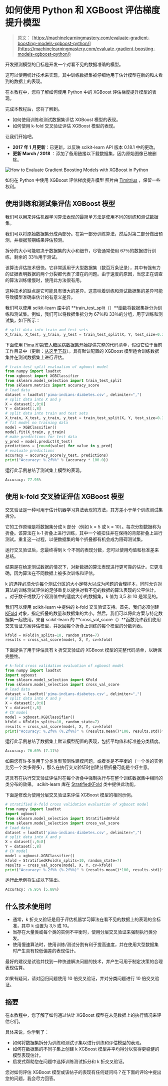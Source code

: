 # 如何使用 Python 和 XGBoost 评估梯度提升模型

> 原文： [https://machinelearningmastery.com/evaluate-gradient-boosting-models-xgboost-python/](https://machinelearningmastery.com/evaluate-gradient-boosting-models-xgboost-python/)

开发预测模型的目标是开发一个对看不见的数据准确的模型。

这可以使用统计技术来实现，其中训练数据集被仔细地用于估计模型在新的和未看到的数据上的表现。

在本教程中，您将了解如何使用 Python 中的 XGBoost 评估梯度提升模型的表现。

完成本教程后，您将了解到。

*   如何使用训练和测试数据集评估 XGBoost 模型的表现。
*   如何使用 k-fold 交叉验证评估 XGBoost 模型的表现。

让我们开始吧。

*   **2017 年 1 月更新**：已更新，以反映 scikit-learn API 版本 0.18.1 中的更改​​。
*   **更新 March / 2018** ：添加了备用链接以下载数据集，因为原始图像已被删除。

![How to Evaluate Gradient Boosting Models with XGBoost in Python](img/22202cde2c6a7833a222b951de920b6b.jpg)

如何在 Python 中使用 XGBoost 评估梯度提升模型
照片由 [Timitrius](https://www.flickr.com/photos/nox_noctis_silentium/5526750448/) ，保留一些权利。

## 使用训练和测试集评估 XGBoost 模型

我们可以用来评估机器学习算法表现的最简单方法是使用不同的训练和测试数据集。

我们可以将原始数据集分成两部分。在第一部分训练算法，然后对第二部分做出预测，并根据预期结果评估预测。

拆分的大小可能取决于数据集的大小和细节，尽管通常使用 67％的数据进行训练，剩余的 33％用于测试。

该算法评估技术很快。它非常适用于大型数据集（数百万条记录），其中有强有力的证据表明数据的两个分裂都代表了潜在的问题。由于速度的原因，当您正在调查的算法训练缓慢时，使用此方法很有用。

这种技术的缺点是它可能具有很大的差异。这意味着训练和测试数据集的差异可能导致模型准确率估计的有意义差异。

我们可以使用 scikit-learn 库中的 **train_test_split（）**函数将数据集拆分为训练和测试集。例如，我们可以将数据集拆分为 67％和 33％的分组，用于训练和测试集，如下所示：

```py
# split data into train and test sets
X_train, X_test, y_train, y_test = train_test_split(X, Y, test_size=0.33, random_state=7)
```

下面使用 [Pima 印第安人糖尿病数据集](https://archive.ics.uci.edu/ml/datasets/Pima+Indians+Diabetes)开始提供完整的代码清单，假设它位于当前工作目录中（更新：[从这里下载](https://raw.githubusercontent.com/jbrownlee/Datasets/master/pima-indians-diabetes.data.csv)）。具有默认配置的 XGBoost 模型适合训练数据集并在测试数据集上进行评估。

```py
# train-test split evaluation of xgboost model
from numpy import loadtxt
from xgboost import XGBClassifier
from sklearn.model_selection import train_test_split
from sklearn.metrics import accuracy_score
# load data
dataset = loadtxt('pima-indians-diabetes.csv', delimiter=",")
# split data into X and y
X = dataset[:,0:8]
Y = dataset[:,8]
# split data into train and test sets
X_train, X_test, y_train, y_test = train_test_split(X, Y, test_size=0.33, random_state=7)
# fit model no training data
model = XGBClassifier()
model.fit(X_train, y_train)
# make predictions for test data
y_pred = model.predict(X_test)
predictions = [round(value) for value in y_pred]
# evaluate predictions
accuracy = accuracy_score(y_test, predictions)
print("Accuracy: %.2f%%" % (accuracy * 100.0))
```

运行此示例总结了测试集上模型的表现。

```py
Accuracy: 77.95%
```

## 使用 k-fold 交叉验证评估 XGBoost 模型

交叉验证是一种可用于估计机器学习算法表现的方法，其方差小于单个训练测试集拆分。

它的工作原理是将数据集分成 k 部分（例如 k = 5 或 k = 10）。每次分割数据称为折叠。该算法在 k-1 折叠上进行训练，其中一个被扣住并在保持的背部折叠上进行测试。重复这一过程，以便数据集的每个折叠都有机会成为阻碍测试集。

运行交叉验证后，您最终得到 k 个不同的表现分数，您可以使用均值和标准差来总结。

结果是在给定测试数据的情况下，对新数据的算法表现进行更可靠的估计。它更准确，因为算法在不同数据上被多次训练和评估。

k 的选择必须允许每个测试分区的大小足够大以成为问题的合理样本，同时允许对算法的训练测试评估的足够重复以提供对看不见的数据的算法表现的公平估计。 。对于数千或数万个观测值中的适度大小的数据集，k 值为 3,5 和 10 是常见的。

我们可以使用 scikit-learn 中提供的 k-fold 交叉验证支持。首先，我们必须创建 [KFold](http://scikit-learn.org/stable/modules/generated/sklearn.cross_validation.KFold.html) 对象，指定折叠的数量和数据集的大小。然后，我们可以将此方案与特定数据集一起使用。来自 scikit-learn 的 **cross_val_score（）**函数允许我们使用交叉验证方案评估模型，并返回每个折叠上训练的每个模型的分数列表。

```py
kfold = KFold(n_splits=10, random_state=7)
results = cross_val_score(model, X, Y, cv=kfold)
```

下面提供了用于评估具有 k 折交叉验证的 XGBoost 模型的完整代码清单，以确保完整性。

```py
# k-fold cross validation evaluation of xgboost model
from numpy import loadtxt
import xgboost
from sklearn.model_selection import KFold
from sklearn.model_selection import cross_val_score
# load data
dataset = loadtxt('pima-indians-diabetes.csv', delimiter=",")
# split data into X and y
X = dataset[:,0:8]
Y = dataset[:,8]
# CV model
model = xgboost.XGBClassifier()
kfold = KFold(n_splits=10, random_state=7)
results = cross_val_score(model, X, Y, cv=kfold)
print("Accuracy: %.2f%% (%.2f%%)" % (results.mean()*100, results.std()*100))
```

运行此示例总结了数据集上默认模型配置的表现，包括平均值和标准差分类精度。

```py
Accuracy: 76.69% (7.11%)
```

如果您有许多类用于分类类型预测性建模问题，或者类是不平衡的（一个类的实例比另一个类多得多），那么在执行交叉验证时创建分层折叠可能是个好主意。

这具有在执行交叉验证评估时在每个折叠中强制执行与在整个训练数据集中相同的类分布的效果。 scikit-learn 库在 [StratifiedKFold](http://scikit-learn.org/stable/modules/generated/sklearn.cross_validation.StratifiedKFold.html) 类中提供此功能。

下面是修改为使用分层交叉验证来评估 XGBoost 模型的相同示例。

```py
# stratified k-fold cross validation evaluation of xgboost model
from numpy import loadtxt
import xgboost
from sklearn.model_selection import StratifiedKFold
from sklearn.model_selection import cross_val_score
# load data
dataset = loadtxt('pima-indians-diabetes.csv', delimiter=",")
# split data into X and y
X = dataset[:,0:8]
Y = dataset[:,8]
# CV model
model = xgboost.XGBClassifier()
kfold = StratifiedKFold(n_splits=10, random_state=7)
results = cross_val_score(model, X, Y, cv=kfold)
print("Accuracy: %.2f%% (%.2f%%)" % (results.mean()*100, results.std()*100))
```

运行此示例将生成以下输出。

```py
Accuracy: 76.95% (5.88%)
```

## 什么技术使用时

*   通常，k 折交叉验证是用于评估机器学习算法在看不见的数据上的表现的金标准，其中 k 设置为 3,5 或 10。
*   当存在大量类或每个类的实例不平衡时，使用分层交叉验证来强制执行类分发。
*   使用慢速算法时，使用训练/测试分割有利于提高速度，并在使用大型数据集时产生具有较低偏差的表现估计。

最好的建议是试验并找到一种快速解决问题的技术，并产生可用于制定决策的合理表现估算。

如果有疑问，请对回归问题使用 10 倍交叉验证，并对分类问题进行 10 倍交叉验证。

## 摘要

在本教程中，您了解了如何通过估计 XGBoost 模型在未见数据上的执行情况来评估它们。

具体来说，你学到了：

*   如何将数据集拆分为训练和测试子集以进行训练和评估模型的表现。
*   如何在数据集的不同子集上创建 k XGBoost 模型并平均得分以获得更稳健的模型表现估计。
*   启发式帮助您在问题中选择训练测试拆分和 k 折交叉验证。

您对如何评估 XGBoost 模型或该帖子的表现有任何疑问吗？在下面的评论中提出您的问题，我会尽力回答。